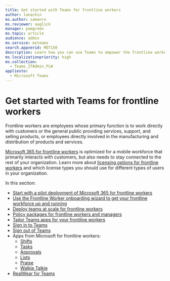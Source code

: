 ```yaml
---
title: Get started with Teams for frontline workers
author: lanachin
ms.author: samanro
ms.reviewer: aaglick
manager: pamgreen
ms.topic: article
audience: admin
ms.service: msteams
search.appverid: MET150
description: Learn how you can use Teams to empower the frontline workers in your organization.
ms.localizationpriority: high
ms.collection: 
  - Teams_ITAdmin_FLW
appliesto: 
  - Microsoft Teams
---
```


# Get started with Teams for frontline workers

Frontline workers are employees whose primary function is to work directly with customers or the general public providing services, support, and selling products, or employees directly involved in the manufacturing and distribution of products and services.

[Microsoft 365 for frontline workers](https://www.microsoft.com/microsoft-365/enterprise/frontline) is optimized for a mobile workforce that primarily interacts with customers, but also needs to stay connected to the rest of your organization. Learn more about [licensing options for frontline workers](/microsoft-365/frontline/flw-licensing-options?bc=%2fmicrosoftteams%2fbreadcrumb%2ftoc.json&toc=%2fmicrosoftteams%2ftoc.json) and which license types you should use for different types of users in your organization.

In this section:

- [Start with a pilot deployment of Microsoft 365 for frontline workers](/microsoft-365/frontline/flw-pilot?bc=%2fmicrosoftteams%2fbreadcrumb%2ftoc.json&toc=%2fmicrosoftteams%2ftoc.json)
- [Use the Frontline Worker onboarding wizard to get your frontline workforce up and running](flw-onboarding-wizard.md)
- [Deploy teams at scale for frontline workers](deploy-teams-at-scale.md)
- [Policy packages for frontline workers and managers](manage-policy-packages.md)
- [Tailor Teams apps for your frontline workers](/microsoft-365/frontline/pin-teams-apps-based-on-license?bc=%2fmicrosoftteams%2fbreadcrumb%2ftoc.json&toc=%2fmicrosoftteams%2ftoc.json)
- [Sign in to Teams](sign-in-teams.md)
- [Sign out of Teams](sign-out-of-teams.md)
- Apps from Microsoft for frontline workers:
  - [Shifts](/microsoft-365/frontline/shifts-for-teams-landing-page?bc=%2fmicrosoftteams%2fbreadcrumb%2ftoc.json&toc=%2fmicrosoftteams%2ftoc.json)
  - [Tasks](manage-tasks-app.md)
  - [Approvals](approval-admin.md)
  - [Lists](manage-lists-app.md)
  - [Praise](manage-praise-app.md)
  - [Walkie Talkie](walkie-talkie.md)
- [RealWear for Teams](flw-realwear.md)